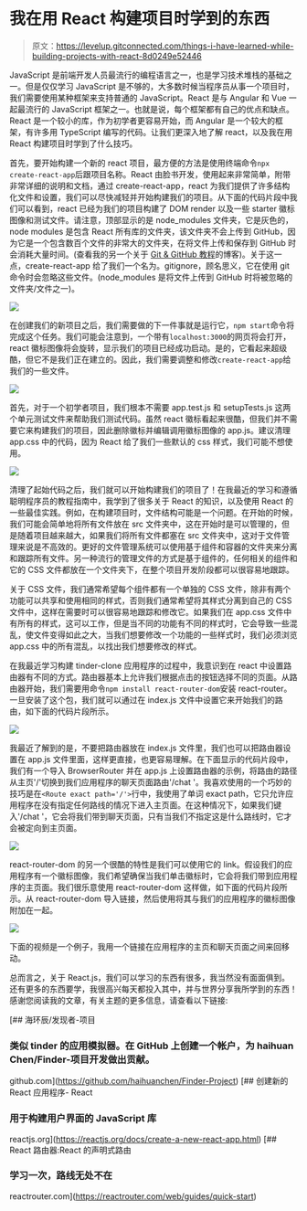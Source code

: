 # 我在用 React 构建项目时学到的东西

> 原文：<https://levelup.gitconnected.com/things-i-have-learned-while-building-projects-with-react-8d0249e52446>

JavaScript 是前端开发人员最流行的编程语言之一，也是学习技术堆栈的基础之一。但是仅仅学习 JavaScript 是不够的，大多数时候当程序员从事一个项目时，我们需要使用某种框架来支持普通的 JavaScript。React 是与 Angular 和 Vue 一起最流行的 JavaScript 框架之一。也就是说，每个框架都有自己的优点和缺点。React 是一个较小的库，作为初学者更容易开始，而 Angular 是一个较大的框架，有许多用 TypeScript 编写的代码。让我们更深入地了解 react，以及我在用 React 构建项目时学到了什么技巧。

首先，要开始构建一个新的 react 项目，最方便的方法是使用终端命令`npx create-react-app`后跟项目名称。React 由脸书开发，使用起来非常简单，附带非常详细的说明和文档，通过 create-react-app，react 为我们提供了许多结构化文件和设置，我们可以尽快减轻并开始构建我们的项目。从下面的代码片段中我们可以看到，react 已经为我们的项目构建了 DOM render 以及一些 starter 徽标图像和测试文件。请注意，顶部显示的是 node_modules 文件夹，它是灰色的，node modules 是包含 React 所有库的文件夹，该文件夹不会上传到 GitHub，因为它是一个包含数百个文件的非常大的文件夹，在将文件上传和保存到 GitHub 时会消耗大量时间。(查看我的另一个关于 [Git & GitHub 教程](https://medium.com/swlh/git-github-beginner-tutorial-b5885882a380)的博客)。关于这一点，create-react-app 给了我们一个名为。gitignore，顾名思义，它在使用 git 命令时会忽略这些文件。(node_modules 是将文件上传到 GitHub 时将被忽略的文件夹/文件之一)。

![](img/879606d573b5f8635c60189a840f33eb.png)

在创建我们的新项目之后，我们需要做的下一件事就是运行它，`npm start`命令将完成这个任务。我们可能会注意到，一个带有`localhost:3000`的网页将会打开，react 徽标图像将会旋转，显示我们的项目已经成功启动。是的，它看起来超级酷，但它不是我们正在建立的。因此，我们需要调整和修改`create-react-app`给我们的一些文件。

![](img/2e5136ced3f237d00010d25fae90e219.png)

首先，对于一个初学者项目，我们根本不需要 app.test.js 和 setupTests.js 这两个单元测试文件来帮助我们测试代码。虽然 react 徽标看起来很酷，但我们并不需要它来构建我们的项目，因此删除徽标并编辑调用徽标图像的 app.js。建议清理 app.css 中的代码，因为 React 给了我们一些默认的 css 样式，我们可能不想使用。

![](img/e70fd1c7b5e7a4de44110714788fa04b.png)

清理了起始代码之后，我们就可以开始构建我们的项目了！在我最近的学习和遵循聪明程序员的教程指南中，我学到了很多关于 React 的知识，以及使用 React 的一些最佳实践。例如，在构建项目时，文件结构可能是一个问题。在开始的时候，我们可能会简单地将所有文件放在 src 文件夹中，这在开始时是可以管理的，但是随着项目越来越大，如果我们将所有文件都塞在 src 文件夹中，这对于文件管理来说是不高效的。更好的文件管理系统可以使用基于组件和容器的文件夹来分离和跟踪所有文件。另一种流行的管理文件的方式是基于组件的，任何相关的组件和它的 CSS 文件都放在一个文件夹下，在整个项目开发阶段都可以很容易地跟踪。

关于 CSS 文件，我们通常希望每个组件都有一个单独的 CSS 文件，除非有两个功能可以共享和使用相同的样式，否则我们通常希望将其样式分离到自己的 CSS 文件中，这样在需要时可以很容易地跟踪和修改它。如果我们在 app.css 文件中有所有的样式，这可以工作，但是当不同的功能有不同的样式时，它会导致一些混乱，使文件变得如此之大，当我们想要修改一个功能的一些样式时，我们必须浏览 app.css 中的所有混乱，以找出我们想要修改的样式。

在我最近学习构建 tinder-clone 应用程序的过程中，我意识到在 react 中设置路由器有不同的方式。路由器基本上允许我们根据点击的按钮选择不同的页面。从路由器开始，我们需要用命令`npm install react-router-dom`安装 react-router。一旦安装了这个包，我们就可以通过在 index.js 文件中设置它来开始我们的路由，如下面的代码片段所示。

![](img/3f1797d96d6b9fe79f7016d6819fa873.png)

我最近了解到的是，不要把路由器放在 index.js 文件里，我们也可以把路由器设置在 app.js 文件里面，这样更直接，也更容易理解。在下面显示的代码片段中，我们有一个导入 BrowserRouter 并在 app.js 上设置路由器的示例，将路由的路径从主页'/'切换到我们应用程序的聊天页面路由'/chat '。我喜欢使用的一个巧妙的技巧是在`<Route exact path='/'>`行中，我使用了单词 exact path，它只允许应用程序在没有指定任何路线的情况下进入主页面。在这种情况下，如果我们键入'/chat '，它会将我们带到聊天页面，只有当我们不指定这是什么路线时，它才会被定向到主页面。

![](img/3afb15811e78293806ea4ccd364c3ca4.png)

react-router-dom 的另一个很酷的特性是我们可以使用它的 link。假设我们的应用程序有一个徽标图像，我们希望确保当我们单击徽标时，它会将我们带到应用程序的主页面。我们很乐意使用 react-router-dom 这样做，如下面的代码片段所示。从 react-router-dom 导入链接，然后使用<link to="" our="" main="" page="">将其与我们的应用程序的徽标图像附加在一起。

![](img/9120fd16208e3ff986793c57873634c0.png)

下面的视频是一个例子，我用一个链接在应用程序的主页和聊天页面之间来回移动。

总而言之，关于 React.js，我们可以学习的东西有很多，我当然没有面面俱到。还有更多的东西要学，我很高兴每天都投入其中，并与世界分享我所学到的东西！感谢您阅读我的文章，有关主题的更多信息，请查看以下链接:

[](https://github.com/haihuanchen/Finder-Project) [## 海环辰/发现者-项目

### 类似 tinder 的应用模拟器。在 GitHub 上创建一个帐户，为 haihuan Chen/Finder-项目开发做出贡献。

github.com](https://github.com/haihuanchen/Finder-Project) [](https://reactjs.org/docs/create-a-new-react-app.html) [## 创建新的 React 应用程序- React

### 用于构建用户界面的 JavaScript 库

reactjs.org](https://reactjs.org/docs/create-a-new-react-app.html) [](https://reactrouter.com/web/guides/quick-start) [## React 路由器:React 的声明式路由

### 学习一次，路线无处不在

reactrouter.com](https://reactrouter.com/web/guides/quick-start)
